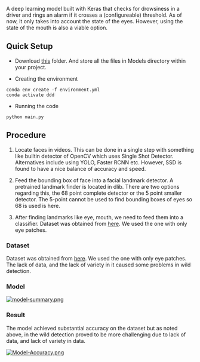 A deep learning model built with Keras that checks for drowsiness in a driver and rings an alarm if it crosses a (configureable) threshold. As of now, it only takes into account the state of the eyes. However, using the state of the mouth
is also a viable option.

## Quick Setup

- Download [this](https://drive.google.com/open?id=1QCXmKlSQidpg35FxxOdB4Cz_tvecUA9s) folder. And store all the files in Models directory within your project.

- Creating the environment

```
conda env create -f environment.yml
conda activate ddd
```

- Running the code

```
python main.py
```

## Procedure

1. Locate faces in videos. This can be done in a single step
   with something like builtin detector of OpenCV which uses Single Shot Detector. Alternatives include using YOLO, Faster RCNN etc. However, SSD is found to have a nice balance of accuracy and speed.

2. Feed the bounding box of face into a facial landmark detector. A pretrained landmark finder is located in dlib. There are two options regarding this, the 68 point complete detector or the 5 point smaller detector. The 5-point cannot be used to find bounding boxes of eyes so 68 is used is here.

3. After finding landmarks like eye, mouth, we need to feed them into a classifier. Dataset was obtained from [here](http://parnec.nuaa.edu.cn/xtan/data/ClosedEyeDatabases.html). We used the one with only eye patches.


### Dataset
Dataset was obtained from [here](http://parnec.nuaa.edu.cn/xtan/data/ClosedEyeDatabases.html). We used the one with only eye patches. The lack of data, and the lack of variety in it caused some problems in wild detection.

### Model

[![model-summary.png](https://i.postimg.cc/TYcRG1ZZ/model-summary.png)](https://postimg.cc/nCC8GFVk)


### Result
The model achieved substantial accuracy on the dataset but as noted above, in the wild detection proved to be more challenging due to lack of data, and lack of variety in data.

[![Model-Accuracy.png](https://i.postimg.cc/QN9sBSvk/Model-Accuracy.png)](https://postimg.cc/SjhH3LSJ)